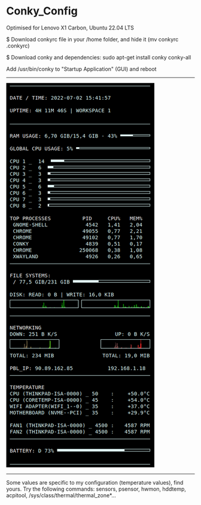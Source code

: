 # Conky_Config
Optimised for Lenovo X1 Carbon, Ubuntu 22.04 LTS

$ Download conkyrc file in your /home folder, and hide it (mv conkyrc .conkyrc)

$ Download conky and dependencies: sudo apt-get install conky conky-all

Add /usr/bin/conky to "Startup Application" (GUI) and reboot

-----------------------------------------------------------------------

![alt text](https://github.com/hugo-pcq/Conky_Config/blob/main/conky_config_v2.png)

-----------------------------------------------------------------------

Some values are specific to my configuration (temperature values), find yours.
Try the following commands: sensors, psensor, hwmon, hddtemp, acpitool, /sys/class/thermal/thermal_zone*...
